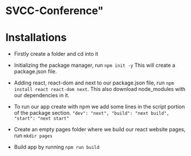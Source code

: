# SVCC-Conference" 

# Installations
- Firstly create a folder and cd into it

- Initializing the package manager, run `npm init -y` This will create a package.json file.

- Adding react, react-dom and next to our package.json file, run `npm install react react-dom next`. This also download node_modules with our dependencies in it.

- To run our app create with npm we add some lines in the script portion of the package section. 
` "dev": "next",
    "build": "next build",
    "start": "next start" `

- Create an empty pages folder where we build our react website pages, run `mkdir pages`

- Build app by running `npm run build`